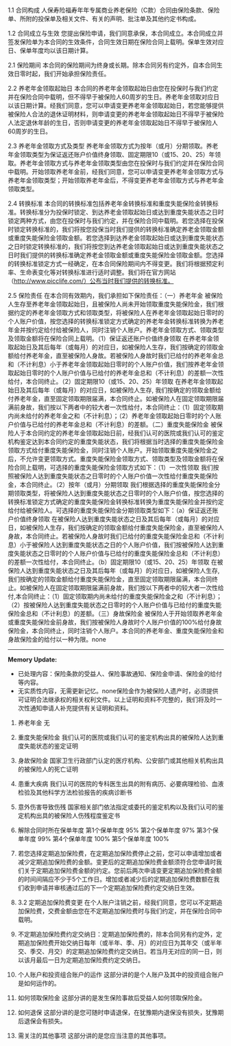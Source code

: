 1.1 合同构成 人保寿险福寿年年专属商业养老保险（C款）合同由保险条款、保险单、所附的投保单及相关文件、有关的声明、批注单及其他约定书构成。

1.2 合同成立与生效 您提出保险申请，我们同意承保，本合同成立。本合同成立并签发保险单为本合同的生效条件，合同生效日期在保险合同上载明。保单生效对应日、保单年度均以该日期计算。

2.1 保险期间 本合同的保险期间为终身或长期。除本合同另有约定外，自本合同生效日零时起，我们开始承担保险责任。

2.2 养老年金领取起始日 本合同的养老年金领取起始日由您在投保时与我们约定并在保险合同中载明，但不得早于被保险人60周岁的生日。养老年金领取对应日以该日期计算。经我们同意，您可以申请变更养老年金领取起始日，若您能够提供被保险人合法的退休证明材料，则申请变更的养老年金领取起始日不得早于被保险人法定退休年龄的生日，否则申请变更的养老年金领取起始日不得早于被保险人60周岁的生日。

2.3 养老年金领取方式及类型 养老年金领取方式为按年（或月）分期领取。养老年金领取类型为保证返还账户价值终身领取、固定期限10（或15、20、25）年领取。养老年金领取方式与养老年金领取类型由您在投保时与我们约定并在保险合同中载明。开始领取养老年金前，经我们同意，您可以申请变更养老年金领取方式与养老年金领取类型；开始领取养老年金后，不得变更养老年金领取方式与养老年金领取类型。

2.4 转换标准 本合同的转换标准包括养老年金转换标准和重度失能保险金转换标准。转换标准分为投保时锁定、到达养老金领取起始日或达到重度失能状态之日时锁定两种方式，由您在投保时与我们约定，并在保险合同中载明。若您选择在投保时锁定转换标准的，我们将按您投保当时我们提供的转换标准确定养老金领取金额或重度失能保险金领取金额。若您选择到达养老金领取起始日或达到重度失能状态之日时锁定转换标准的，我们将按您到达养老金领取起始日或达到重度失能状态之日时我们提供的转换标准确定养老金领取金额或重度失能保险金领取金额。您选择的转换标准锁定方式一经确定，在本合同保险期间内不得变更。我们将根据预定利率、生命表变化等对转换标准进行适时调整。我们将在官方网站（http://www.picclife.com/）公布当时我们提供的转换标准。

2.5 保险责任 在本合同有效期内，我们承担如下保险责任：（一）养老年金 被保险人生存至养老年金领取起始日，且被保险人尚未开始领取重度失能保险金，我们根据约定的养老年金领取方式和领取类型，将被保险人在养老年金领取起始日零时的个人账户价值，按您选择的转换标准锁定方式确定的养老年金转换标准转换为养老年金并按约定给付给被保险人，同时注销个人账户。养老年金领取方式、领取类型及领取金额将在保险合同上载明。（1）保证返还账户价值终身领取 在养老年金领取起始日及其后每年（或每月）的对应日，如被保险人生存，我们按确定的领取金额给付养老年金，直至被保险人身故。若被保险人身故时我们已给付的养老年金总和（不计利息）小于养老年金领取起始日零时的个人账户价值，我们按养老年金领取起始日零时的个人账户价值与已给付的养老年金总和（不计利息）的差额一次性给付，本合同终止。（2）固定期限10（或15、20、25）年领取 在养老年金领取起始日及其后每年（或每月）的对应日，如被保险人生存, 我们按确定的领取金额给付养老年金，直至固定领取期限届满，本合同终止。如被保险人在固定领取期限届满前身故，我们按以下两者中的较大者一次性给付，本合同终止：（1）固定领取期内尚未给付的养老年金之和（不计利息）；（2）养老年金领取起始日零时的个人账户价值与已给付的养老年金总和（不计利息）的差额。（二）重度失能保险金 被保险人于本合同约定的养老年金领取起始日前，经我们认可的医院或我们认可的鉴定机构鉴定达到本合同约定的重度失能状态，我们将根据当时选择的重度失能保险金领取方式给付重度失能保险金，同时注销个人账户。开始领取重度失能保险金之后，不允许变更领取方式。重度失能保险金领取方式、领取类型及领取金额将在保险合同上载明，可选择的重度失能保险金领取方式如下：（1）一次性领取 我们按照被保险人达到重度失能状态之日零时的个人账户价值一次性给付重度失能保险金，本合同终止。（2）按年（或月）分期领取 我们根据选择的重度失能保险金分期领取类型，将被保险人达到重度失能状态之日零时的个人账户价值，按您选择的转换标准锁定方式确定的重度失能保险金转换标准转换为重度失能保险金并按约定给付给被保险人。可选择的重度失能保险金分期领取类型如下：（a）保证返还账户价值终身领取 在被保险人达到重度失能状态之日及其后每年（或每月）的对应日，如被保险人生存，我们按确定的领取金额给付重度失能保险金，直至被保险人身故，本合同终止。若被保险人身故时我们已给付的重度失能保险金总和（不计利息）小于被保险人达到重度失能状态之日的个人账户价值，我们按被保险人达到重度失能状态之日零时的个人账户价值与已给付的重度失能保险金总和（不计利息）的差额一次性给付，本合同终止。（b）固定期限10（或15、20、25）年领取 在被保险人达到重度失能状态之日及其后每年（或每月）的对应日，如被保险人生存, 我们按确定的领取金额给付重度失能保险金，直至固定领取期限届满，本合同终止。如被保险人在固定领取期限届满前身故，我们按以下两者中的较大者一次性给付,本合同终止：（1）固定领取期内尚未给付的重度失能保险金之和（不计利息）；（2）按被保险人达到重度失能状态之日零时的个人账户价值与已给付的重度失能保险金总和（不计利息）的差额。（三）身故保险金 被保险人于开始领取养老年金或重度失能保险金前身故，我们按被保险人身故时个人账户价值的100%给付身故保险金，本合同终止，同时注销个人账户。本合同的养老年金、重度失能保险金和身故保险金的给付以一种为限。none

---

**Memory Update:**
- 已处理内容：保险条款的受益人、保险事故通知、保险金申请、保险金的给付等内容。
- 无实质性内容，无需更新记忆。none保险金作为被保险人遗产时，必须提供可证明合法继承权的相关权利文件。以上证明和资料不完整的，我们将及时一次性通知申请人补充提供有关证明和资料。

1. 养老年金 无

2. 重度失能保险金 我们认可的医院或我们认可的鉴定机构出具的被保险人达到重度失能状态的鉴定证明

3. 身故保险金 国家卫生行政部门认定的医疗机构、公安部门或其他相关机构出具的被保险人的死亡证明

4. 患重大疾病 我们认可的医院的专科医生出具的附有病历、必要病理检验、血液检验及其他科学方法检验报告的疾病诊断书

5. 意外伤害导致伤残 国家相关部门依法指定或委托的鉴定机构以及我们认可的鉴定机构出具的被保险人伤残程度鉴定书

6. 解除合同时所在保单年度 第1个保单年度 95% 第2个保单年度 97% 第3个保单年度 99% 第4个保单年度 100% 第5个保单年度 100%

7. 若您选择定期追加保险费，在定期追加保险费停止之前，您可以申请增加或者减少定期追加保险费的金额。变更后的定期追加保险费金额须符合您申请时我们关于定期追加保险费金额的约定。您前后两次申请变更定期追加保险费金额的时间间隔应不少于5个工作日。增加或者减少后的定期追加保险费数额在我们收到申请并审核通过后的下一个定期追加保险费约定交纳日生效。

8. 3.2 定期追加保险费变更 在个人账户注销之前，经我们同意，您可以不定期追加保险费，交费金额由您在不定期追加保险费时与我们约定，并在保险合同中载明。

9. 不定期追加保险费约定交纳日：定期追加保险费的，除本合同另有约定外，定期追加保险费开始交纳日每年（或半年、季、月）的对应日为其年交（或半年交、季交、月交）的定期追加保险费约定交纳日。若当月无对应的同一日，则以该月最后一日为定期追加保险费约定交纳日。

10. 个人账户和投资组合账户的运作 这部分讲的是个人账户及其中的投资组合账户是如何运作的。

11. 如何领取保险金 这部分讲的是发生保险事故后受益人如何领取保险金。

12. 如何退保 这部分讲的是您可随时申请退保，在犹豫期内退保没有损失，犹豫期后退保会有损失。

13. 需关注的其他事项 这部分讲的是您应当注意的其他事项。